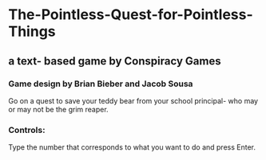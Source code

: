 # The-Pointless-Quest-for-Pointless-Things
## a text- based game by Conspiracy Games
### Game design by Brian Bieber and Jacob Sousa
Go on a quest to save your teddy bear from your school principal- who may or may not be the grim reaper.
### Controls:
Type the number that corresponds to what you want to do and press Enter.
